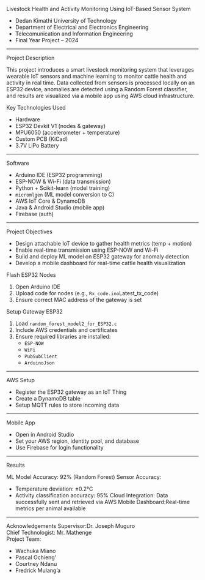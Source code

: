 Livestock Health and Activity Monitoring Using IoT-Based Sensor System
- Dedan Kimathi University of Technology  
- Department of Electrical and Electronics Engineering 
- Telecomunication and Information Engineering
- Final Year Project – 2024
---
Project Description

This project introduces a smart livestock monitoring system that leverages wearable IoT sensors and machine learning to monitor cattle health and activity in real time. Data collected from sensors is processed locally on an ESP32 device, anomalies are detected using a Random Forest classifier, and results are visualized via a mobile app using AWS cloud infrastructure.

 Key Technologies Used
- Hardware
- ESP32 Devkit V1 (nodes & gateway)
- MPU6050 (accelerometer + temperature)
- Custom PCB (KiCad)
- 3.7V LiPo Battery
---
 Software
- Arduino IDE (ESP32 programming)
-  ESP-NOW & Wi-Fi (data transmission)
 - Python + Scikit-learn (model training)
- `micromlgen` (ML model conversion to C)
- AWS IoT Core & DynamoDB
- Java & Android Studio (mobile app)
- Firebase (auth)
---
Project Objectives

- Design attachable IoT device to gather health metrics (temp + motion)
- Enable real-time transmission using ESP-NOW and Wi-Fi
- Build and deploy ML model on ESP32 gateway for anomaly detection
- Develop a mobile dashboard for real-time cattle health visualization
  
Flash ESP32 Nodes
1. Open Arduino IDE
2. Upload code for nodes (e.g., `Rx_code.ino`Latest_tx_code)
3. Ensure correct MAC address of the gateway is set

Setup Gateway ESP32
1. Load `random_forest_model2_for_ESP32.c`
2. Include AWS credentials and certificates
3. Ensure required libraries are installed:
   - `ESP-NOW`
   - `WiFi`
   - `PubSubClient`
   - `ArduinoJson`
  ---
AWS Setup
- Register the ESP32 gateway as an IoT Thing
- Create a DynamoDB table
- Setup MQTT rules to store incoming data
---
Mobile App
- Open in Android Studio
- Set your AWS region, identity pool, and database
- Use Firebase for login functionality
---
  Results

ML Model Accuracy: 92% (Random Forest)
Sensor Accuracy: 
  - Temperature deviation: ±0.2°C  
  - Activity classification accuracy: 95%
  Cloud Integration: Data successfully sent and retrieved via AWS
  Mobile Dashboard:Real-time metrics per animal available
---
Acknowledgements
Supervisor:Dr. Joseph Muguro  
Chief Technologist: Mr. Mathenge  
Project Team:
  - Wachuka Miano
  - Pascal Ochieng’
  - Courtney Ndanu
  - Fredrick Mulang’a
